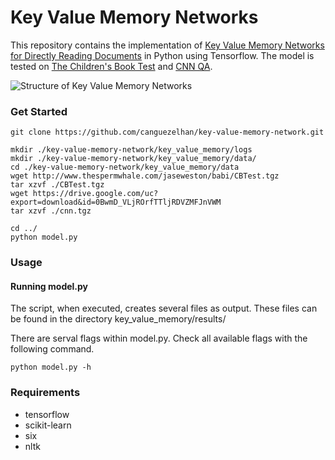 # Key Value Memory Networks

This repository contains the implementation of [Key Value Memory Networks for Directly Reading Documents](https://arxiv.org/abs/1606.03126) in Python using Tensorflow. The model is tested on [The Children's Book Test](https://arxiv.org/abs/1511.02301) and [CNN QA](http://cs.nyu.edu/~kcho/DMQA/).

![Structure of Key Value Memory Networks](key_value_mem.png)

### Get Started

```
git clone https://github.com/canguezelhan/key-value-memory-network.git

mkdir ./key-value-memory-network/key_value_memory/logs
mkdir ./key-value-memory-network/key_value_memory/data/
cd ./key-value-memory-network/key_value_memory/data
wget http://www.thespermwhale.com/jaseweston/babi/CBTest.tgz
tar xzvf ./CBTest.tgz
wget https://drive.google.com/uc?export=download&id=0BwmD_VLjROrfTTljRDVZMFJnVWM
tar xzvf ./cnn.tgz

cd ../
python model.py
```

### Usage

#### Running model.py

The script, when executed, creates several files as output. These files can be found in the directory key_value_memory/results/

There are serval flags within model.py. Check all available flags with the following command.
```
python model.py -h
```

### Requirements

* tensorflow
* scikit-learn
* six
* nltk
